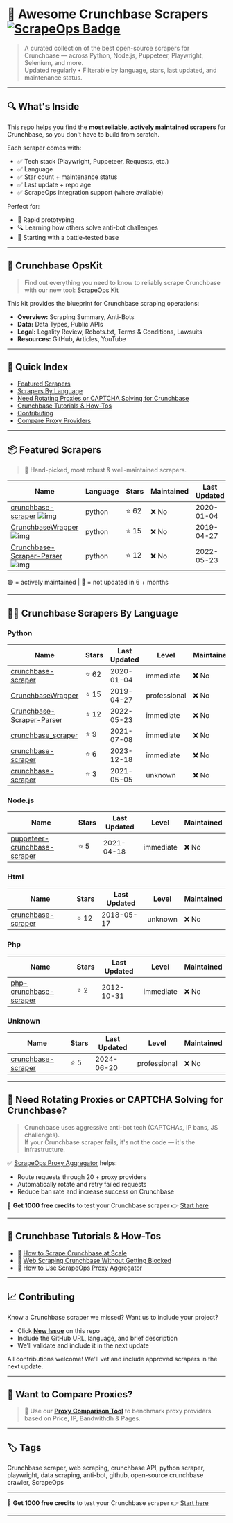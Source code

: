 # 🛒 Awesome Crunchbase Scrapers [![ScrapeOps Badge](https://img.shields.io/badge/powered_by-ScrapeOps-blue)](https://scrapeops.io)

> A curated collection of the best open-source scrapers for Crunchbase — across Python, Node.js, Puppeteer, Playwright, Selenium, and more.  
> Updated regularly • Filterable by language, stars, last updated, and maintenance status.

---

## 🔍 What's Inside
This repo helps you find the **most reliable, actively maintained scrapers** for Crunchbase, so you don't have to build from scratch.  

Each scraper comes with:

- ✅ Tech stack (Playwright, Puppeteer, Requests, etc.)
- ✅ Language
- ✅ Star count + maintenance status
- ✅ Last update + repo age
- ✅ ScrapeOps integration support (where available)

Perfect for:  
- 🧪 Rapid prototyping  
- 🔍 Learning how others solve anti-bot challenges  
- 🚀 Starting with a battle-tested base

---

## 🧠 Crunchbase OpsKit
> Find out everything you need to know to reliably scrape Crunchbase with our new tool: [ScrapeOps Kit](https://scrapeops.io/websites/crunchbase)

This kit provides the blueprint for Crunchbase scraping operations:
- **Overview:** Scraping Summary, Anti-Bots
- **Data:** Data Types, Public APIs
- **Legal:** Legality Review, Robots.txt, Terms & Conditions, Lawsuits
- **Resources:** GitHub, Articles, YouTube

---

## 📑 Quick Index
- [Featured Scrapers](#featured-crunchbase-scrapers)
- [Scrapers By Language](#crunchbase-scrapers-by-language)
- [Need Rotating Proxies or CAPTCHA Solving for Crunchbase](#rotating-proxies-or-captcha-solving-for-crunchbase)
- [Crunchbase Tutorials & How-Tos](#crunchbase-tutorials)
- [Contributing](#contributing)
- [Compare Proxy Providers](#compare-proxies)

---

## 📦 Featured Scrapers <a id="featured-crunchbase-scrapers"></a>
> 🏅 Hand-picked, most robust & well-maintained scrapers.

| Name | Language | Stars | Maintained | Last Updated |
|------|----------|-------|------------|--------------|
| [crunchbase-scraper](https://github.com/stoicaandrei/crunchbase-scraper) ![img](https://github.com/stoicaandrei.png?size=20) | python | ⭐ 62 | ❌ No | 2020-01-04 |
| [CrunchbaseWrapper](https://github.com/snehasinghania/CrunchbaseWrapper) ![img](https://github.com/snehasinghania.png?size=20) | python | ⭐ 15 | ❌ No | 2019-04-27 |
| [Crunchbase-Scraper-Parser](https://github.com/abhit20/Crunchbase-Scraper-Parser) ![img](https://github.com/abhit20.png?size=20) | python | ⭐ 12 | ❌ No | 2022-05-23 |

🟢 = actively maintained \| 🔴 = not updated in 6 + months

---

## 🧑‍💻 Crunchbase Scrapers By Language <a id="crunchbase-scrapers-by-language"></a>
### Python
| Name | Stars | Last Updated | Level | Maintained |
|------|-------|--------------|-------|------------|
| [crunchbase-scraper](https://github.com/stoicaandrei/crunchbase-scraper) | ⭐ 62 | 2020-01-04 | immediate | ❌ No |
| [CrunchbaseWrapper](https://github.com/snehasinghania/CrunchbaseWrapper) | ⭐ 15 | 2019-04-27 | professional | ❌ No |
| [Crunchbase-Scraper-Parser](https://github.com/abhit20/Crunchbase-Scraper-Parser) | ⭐ 12 | 2022-05-23 | immediate | ❌ No |
| [crunchbase_scraper](https://github.com/ianhong95/crunchbase_scraper) | ⭐ 9 | 2021-07-08 | immediate | ❌ No |
| [crunchbase-scraper](https://github.com/FredericoBaker/crunchbase-scraper) | ⭐ 6 | 2023-12-18 | immediate | ❌ No |
| [crunchbase-scraper](https://github.com/uSurveys/crunchbase-scraper) | ⭐ 3 | 2021-05-05 | unknown | ❌ No |


### Node.js
| Name | Stars | Last Updated | Level | Maintained |
|------|-------|--------------|-------|------------|
| [puppeteer-crunchbase-scraper](https://github.com/abhi-singhs/puppeteer-crunchbase-scraper) | ⭐ 5 | 2021-04-18 | immediate | ❌ No |


### Html
| Name | Stars | Last Updated | Level | Maintained |
|------|-------|--------------|-------|------------|
| [crunchbase-scraper](https://github.com/benstclair/crunchbase-scraper) | ⭐ 12 | 2018-05-17 | unknown | ❌ No |


### Php
| Name | Stars | Last Updated | Level | Maintained |
|------|-------|--------------|-------|------------|
| [php-crunchbase-scraper](https://github.com/grdnrio/php-crunchbase-scraper) | ⭐ 2 | 2012-10-31 | immediate | ❌ No |


### Unknown
| Name | Stars | Last Updated | Level | Maintained |
|------|-------|--------------|-------|------------|
| [crunchbase-scraper](https://github.com/scrapefulldotcom/crunchbase-scraper) | ⭐ 5 | 2024-06-20 | professional | ❌ No |

---

## 🔐 Need Rotating Proxies or CAPTCHA Solving for Crunchbase?<a id="rotating-proxies-or-captcha-solving-for-crunchbase"></a>

> Crunchbase uses aggressive anti-bot tech (CAPTCHAs, IP bans, JS challenges).  
> If your Crunchbase scraper fails, it's not the code — it's the infrastructure.

✅ [ScrapeOps Proxy Aggregator](https://scrapeops.io/proxy-aggregator/) helps:  
- Route requests through 20 + proxy providers  
- Automatically rotate and retry failed requests  
- Reduce ban rate and increase success on Crunchbase

🎁 **Get 1000 free credits** to test your Crunchbase scraper 👉 [Start here](https://scrapeops.io)

---

## 🧠 Crunchbase Tutorials & How-Tos<a id="crunchbase-tutorials"></a>
- 📘 [How to Scrape Crunchbase at Scale](https://scrapeops.io/web-scraping-playbook/how-to-scrape-crunchbase/)
- 🔐 [Web Scraping Crunchbase Without Getting Blocked](https://scrapeops.io/web-scraping-playbook/web-scraping-without-getting-blocked/)
- 🧪 [How to Use ScrapeOps Proxy Aggregator](https://scrapeops.io/docs/web-scraping-proxy-api-aggregator/quickstart/)

---

## 📈 Contributing<a id="contributing"></a>

Know a Crunchbase scraper we missed? Want us to include your project?

- Click **[New Issue](../../issues/new)** on this repo
- Include the GitHub URL, language, and brief description
- We'll validate and include it in the next update

All contributions welcome! We'll vet and include approved scrapers in the next update.

---

## 📣 Want to Compare Proxies?<a id="compare-proxies"></a>

> 📰 Use our [**Proxy Comparison Tool**](https://scrapeops.io/proxy-providers/comparison/) to benchmark proxy providers based on Price, IP, Bandwithdh & Pages.

---

## 🏷 Tags
Crunchbase scraper, web scraping, crunchbase API, python scraper, playwright, data scraping, anti-bot, github, open-source crunchbase crawler, ScrapeOps


---

🎁 **Get 1000 free credits** to test your Crunchbase scraper 👉 [Start here](https://scrapeops.io)

---